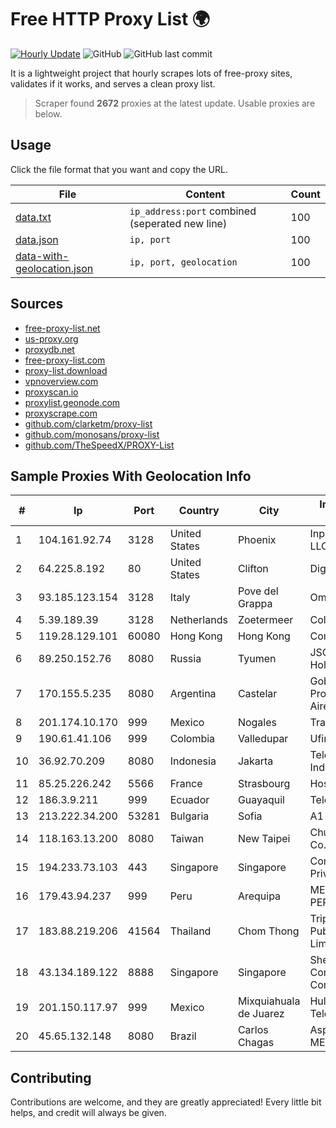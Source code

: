 
# Free HTTP Proxy List 🌍

[![Hourly Update](https://github.com/mertguvencli/http-proxy-list/actions/workflows/main.yml/badge.svg?branch=main)](https://github.com/mertguvencli/http-proxy-list/actions/workflows/main.yml)
![GitHub](https://img.shields.io/github/license/mertguvencli/http-proxy-list)
![GitHub last commit](https://img.shields.io/github/last-commit/mertguvencli/http-proxy-list)

It is a lightweight project that hourly scrapes lots of free-proxy sites, validates if it works, and serves a clean proxy list.


> Scraper found **2672** proxies at the latest update. Usable proxies are below.

## Usage

Click the file format that you want and copy the URL.


|File|Content|Count|
|----|-------|-----|
|[data.txt](https://raw.githubusercontent.com/mertguvencli/http-proxy-list/main/proxy-list/data.txt)|`ip_address:port` combined (seperated new line)|100|
|[data.json](https://raw.githubusercontent.com/mertguvencli/http-proxy-list/main/proxy-list/data.json)|`ip, port`|100|
|[data-with-geolocation.json](https://raw.githubusercontent.com/mertguvencli/http-proxy-list/main/proxy-list/data-with-geolocation.json)|`ip, port, geolocation`|100|

## Sources

* [free-proxy-list.net](https://free-proxy-list.net)
* [us-proxy.org](https://www.us-proxy.org)
* [proxydb.net](http://proxydb.net)
* [free-proxy-list.com](https://free-proxy-list.com/?page=&port=&type%5B%5D=http&type%5B%5D=https&up_time=0&search=Search)
* [proxy-list.download](https://www.proxy-list.download/HTTP)
* [vpnoverview.com](https://vpnoverview.com/privacy/anonymous-browsing/free-proxy-servers)
* [proxyscan.io](https://www.proxyscan.io)
* [proxylist.geonode.com](https://proxylist.geonode.com/api/proxy-list?limit=300&page=1&sort_by=lastChecked&sort_type=desc&protocols=http,https)
* [proxyscrape.com](https://api.proxyscrape.com/v2/?request=displayproxies&protocol=http&timeout=10000&country=all&ssl=all&anonymity=all)
* [github.com/clarketm/proxy-list](https://raw.githubusercontent.com/clarketm/proxy-list/master/proxy-list-raw.txt)
* [github.com/monosans/proxy-list](https://raw.githubusercontent.com/monosans/proxy-list/main/proxies/http.txt)
* [github.com/TheSpeedX/PROXY-List](https://raw.githubusercontent.com/TheSpeedX/PROXY-List/master/http.txt)


## Sample Proxies With Geolocation Info

|#|Ip|Port|Country|City|Internet Service Provider|
|-|--|----|-------|----|-------------------------|
|1|104.161.92.74|3128|United States|Phoenix|Input Output Flood LLC|
|2|64.225.8.192|80|United States|Clifton|DigitalOcean, LLC|
|3|93.185.123.154|3128|Italy|Pove del Grappa|Omegacom S.R.L.S.|
|4|5.39.189.39|3128|Netherlands|Zoetermeer|ColoCenter b.v.|
|5|119.28.129.101|60080|Hong Kong|Hong Kong|ComsenzNet|
|6|89.250.152.76|8080|Russia|Tyumen|JSC "ER-Telecom Holding"|
|7|170.155.5.235|8080|Argentina|Castelar|Gobernacion de la Provincia de Buenos Aires|
|8|201.174.10.170|999|Mexico|Nogales|Transtelco Inc|
|9|190.61.41.106|999|Colombia|Valledupar|Ufinet Panama S.A.|
|10|36.92.70.209|8080|Indonesia|Jakarta|Telekomunikasi Indonesia|
|11|85.25.226.242|5566|France|Strasbourg|Host Europe GmbH|
|12|186.3.9.211|999|Ecuador|Guayaquil|Telconet S.A|
|13|213.222.34.200|53281|Bulgaria|Sofia|A1 Bulgaria EAD|
|14|118.163.13.200|8080|Taiwan|New Taipei|Chunghwa Telecom Co., Ltd.|
|15|194.233.73.103|443|Singapore|Singapore|Contabo Asia Private Limited|
|16|179.43.94.237|999|Peru|Arequipa|MEDIA COMMERCE PERÚ S.A.C|
|17|183.88.219.206|41564|Thailand|Chom Thong|Triple T Broadband Public Company Limited|
|18|43.134.189.122|8888|Singapore|Singapore|Shenzhen Tencent Computer Systems Company Limited|
|19|201.150.117.97|999|Mexico|Mixquiahuala de Juarez|Hulux Telecomunicaciones|
|20|45.65.132.148|8080|Brazil|Carlos Chagas|Aspeednet Telecom ME|



## Contributing

Contributions are welcome, and they are greatly appreciated! Every
little bit helps, and credit will always be given.

